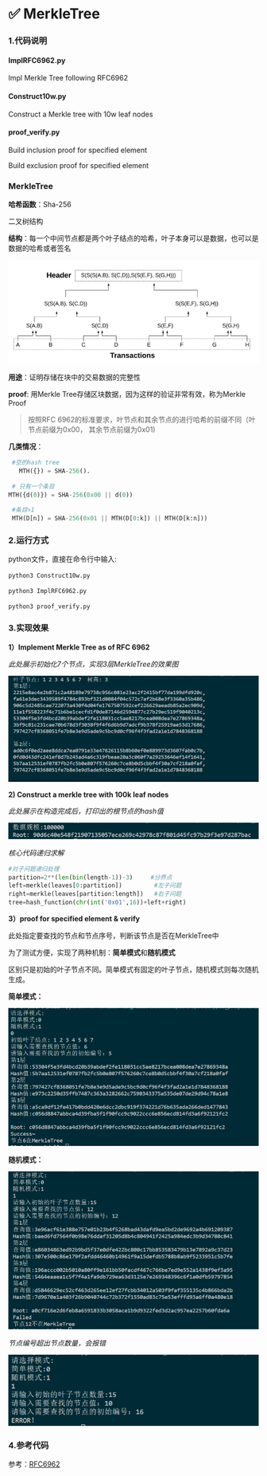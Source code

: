 # ✅ MerkleTree

### 1.代码说明

#### **ImplRFC6962.py**

Impl Merkle Tree following RFC6962

#### **Construct10w.py**

Construct a Merkle tree with 10w leaf nodes

#### **proof_verify.py**

Build inclusion proof for specified element

Build exclusion proof for specified element

### MerkleTree

**哈希函数**：Sha-256

二叉树结构

**结构**：每一个中间节点都是两个叶子结点的哈希，叶子本身可以是数据，也可以是数据的哈希或者签名

![](https://github.com/lunan0320/Crypto_projects/blob/main/1.MerkleTree/MerkleTree.png)

**用途**：证明存储在块中的交易数据的完整性

**proof**: 用Merkle Tree存储区块数据，因为这样的验证非常有效，称为Merkle Proof

> 按照RFC 6962的标准要求，叶节点和其余节点的进行哈希的前缀不同（叶节点前缀为0x00， 其余节点前缀为0x01)

**几类情况**：

```python
 #空的hash tree
   MTH({}) = SHA-256().
```

```python
 # 只有一个条目
MTH({d(0)}) = SHA-256(0x00 || d(0))
```

```python
 #条目>1
 MTH(D[n]) = SHA-256(0x01 || MTH(D[0:k]) || MTH(D[k:n]))
```

### 2.运行方式

python文件，直接在命令行中输入:

`python3 Construct10w.py`

`python3 ImplRFC6962.py`

`python3 proof_verify.py`

### 3.实现效果

**1）Implement Merkle Tree as of RFC 6962**

*此处展示初始化7个节点，实现3层MerkleTree的效果图*

![](https://github.com/lunan0320/Crypto_projects/blob/main/1.MerkleTree/ImplRFC6962.png)

**2) Construct a merkle tree with 100k leaf nodes**

*此处展示在构造完成后，打印出的根节点的hash值*

![](https://github.com/lunan0320/Crypto_projects/blob/main/1.MerkleTree/Construct10w.png)

*核心代码递归求解*

```python
#对子问题递归处理             
partition=2**(len(bin(length-1))-3)     #分界点
left=merkle(leaves[0:partition])         #左子问题
right=merkle(leaves[partition:length])   #右子问题
tree=hash_function(chr(int('0x01',16))+left+right)
```

**3）proof for specified element & verify**

此处指定要查找的节点和节点序号，判断该节点是否在MerkleTree中

为了测试方便，实现了两种机制：**简单模式**和**随机模式**

区别只是初始的叶子节点不同。简单模式有固定的叶子节点，随机模式则每次随机生成。

**简单模式：**

![](https://github.com/lunan0320/Crypto_projects/blob/main/1.MerkleTree/proof_0.png)

**随机模式：**

![](https://github.com/lunan0320/Crypto_projects/blob/main/1.MerkleTree/proof_1.png)

*节点编号超出节点数量，会报错*

![](https://github.com/lunan0320/Crypto_projects/blob/main/1.MerkleTree/proof_error.png)

### 4.参考代码

参考：[RFC6962](https://www.rfc-editor.org/rfc/rfc6962.html)

